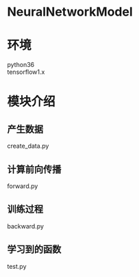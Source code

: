 # NeuralNetworkModel
# 环境
python36   
tensorflow1.x   
# 模块介绍   
## 产生数据  
create_data.py  
## 计算前向传播  
forward.py  
## 训练过程   
backward.py
## 学习到的函数     
test.py
